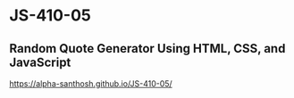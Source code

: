 # JS-410-05
## Random Quote Generator Using HTML, CSS, and JavaScript 
https://alpha-santhosh.github.io/JS-410-05/
